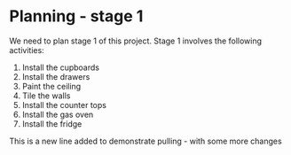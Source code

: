 # Planning - stage 1

We need to plan stage 1 of this project. Stage 1 involves the following activities:

1. Install the cupboards
1. Install the drawers
1. Paint the ceiling
1. Tile the walls
1. Install the counter tops
1. Install the gas oven
1. Install the fridge

This is a new line added to demonstrate pulling - with some more changes

